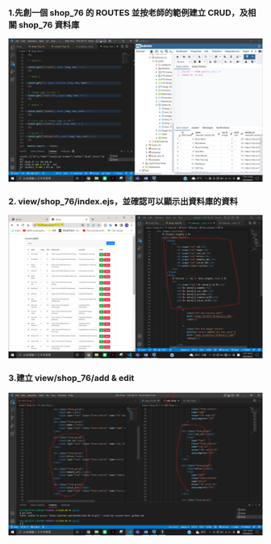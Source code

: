 ### 1.先創一個 shop_76 的 ROUTES 並按老師的範例建立 CRUD，及相關 shop_76 資料庫

![](./p8.png)

### 2. view/shop_76/index.ejs，並確認可以顯示出資料庫的資料

![](./p9.png)

### 3.建立 view/shop_76/add & edit

![](./p10.png)
